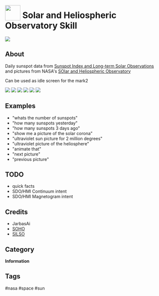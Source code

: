 # <img src='./icon.png' width='50' height='50' style='vertical-align:bottom'/> Solar and Heliospheric Observatory Skill
![](./logo.jpg)

## About

Daily sunspot data from [Sunspot Index and Long-term Solar Observations](http://sidc.be/silso/home) and pictures from NASA's [SOlar and Heliospheric Observatory](https://sohowww.nascom.nasa.gov/sunspots/)
  
Can be used as idle screen for the mark2

![](gui.png)
![](gui2.png)
![](gui3.png)
![](gui4.png)
![](gui5.png)
![](gui.gif)


## Examples
* "whats the number of sunspots"
* "how many sunspots yesterday"
* "how many sunspots 3 days ago"
* "show me a picture of the solar corona"
* "ultraviolet sun picture for 2 million degrees"
* "ultraviolet picture of the heliosphere"
* "animate that"
* "next picture"
* "previous picture"

## TODO
- quick facts
- SDO/HMI Continuum intent
- SDO/HMI Magnetogram intent

## Credits
- JarbasAi
- [SOHO](https://sohowww.nascom.nasa.gov/sunspots/)
- [SILSO](http://sidc.be/silso/home)

## Category
**Information**

## Tags
#nasa #space #sun
